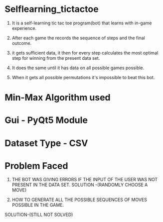 # Selflearning_tictactoe

1) It is a self-learning tic tac toe program(bot) that learns with in-game experience.

2) After each game the records the sequence of steps and the final outcome.

3) it gets sufficient data, it then for every step calculates the most optimal step for winning from the present data set.

4) It does the same until it has data on all possible games possible.

5) When it gets all possible permutations it's impossible to beat this bot.

# Min-Max Algorithm used
# Gui - PyQt5 Module
# Dataset Type - CSV

# Problem Faced
1) THE BOT WAS GIVING ERRORS IF THE INPUT OF THE USER WAS NOT PRESENT IN THE DATA SET. 
 SOLUTION -(RANDOMLY CHOOSE A MOVE)

2) HOW TO GENERATE ALL THE POSSIBLE SEQUENCES OF MOVES POSSIBLE IN THE GAME.

 SOLUTION-(STILL NOT SOLVED)
